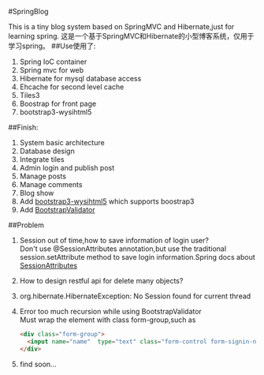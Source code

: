 #SpringBlog

This is a tiny blog system based on SpringMVC and Hibernate,just for learning spring.
这是一个基于SpringMVC和Hibernate的小型博客系统，仅用于学习spring。
##Use使用了:

1. Spring IoC container
2. Spring mvc for web
3. Hibernate for mysql database access
4. Ehcache for second level cache
5. Tiles3
6. Boostrap for front page
7. bootstrap3-wysihtml5

##Finish:

1. System basic architecture
2. Database design
3. Integrate tiles
4. Admin login and publish post
5. Manage posts
6. Manage comments
7. Blog show
8. Add [bootstrap3-wysihtml5](https://github.com/schnawel007/bootstrap3-wysihtml5) which supports boostrap3
9. Add [BootstrapValidator](https://github.com/nghuuphuoc/bootstrapvalidator)

##Problem

1. Session out of time,how to save information of login user?  
   Don't use @SessionAttributes annotation,but use the traditional session.setAttribute method to save login information.Spring docs about [SessionAttributes](http://docs.spring.io/spring/docs/3.2.8.RELEASE/javadoc-api/org/springframework/web/bind/annotation/SessionAttributes.html)
2. How to design restful api for delete many objects?
3. org.hibernate.HibernateException: No Session found for current thread
4. Error too much recursion while using BootstrapValidator  
   Must wrap the element with class form-group,such as  

   ```html  
   <div class="form-group">  
     <input name="name"  type="text" class="form-control form-signin-name">  
   </div>  
   ```  
   
5. find soon...

